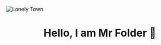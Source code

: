![Lonely Town](https://www.ronenbekerman.com/wp-content/uploads/2017/03/HerEventualHesitation_fullres_cropped.jpg)

<h1 align=center>Hello, I am Mr Folder 👋</h1>
<!--
**Mr-Folder/Mr-Folder** is a ✨ _special_ ✨ repository because its `README.md` (this file) appears on your GitHub profile.

Here are some ideas to get you started:


- 🔭 I’m currently working on ...
- 🌱 I’m currently learning ...
- 👯 I’m looking to collaborate on ...
- 🤔 I’m looking for help with ...
- 💬 Ask me about ...
- 📫 How to reach me: ...
- 😄 Pronouns: ...
- ⚡ Fun fact: ...
-->
